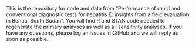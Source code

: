 This is the repository for code and data from “Performance of rapid and conventional diagnostic tests for hepatitis E: insights from a field evaluation in Bentiu, South Sudan”. You will find R and STAN code needed to regenerate the primary analyses as well as all sensitivity analyses. If you have any questions, please log an issues in GitHub and we will reply as soon as possible. 
